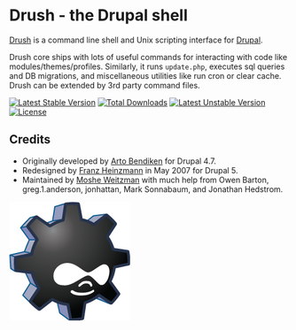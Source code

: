 # Drush - the Drupal shell

[Drush](https://github.com/drush-ops/drush) is a command line shell and Unix scripting interface for [Drupal](https://www.drupal.org).

Drush core ships with lots of useful commands for interacting with code like modules/themes/profiles. Similarly, it runs `update.php`, executes sql queries and DB migrations, and miscellaneous utilities like run cron or clear cache. Drush can be extended by 3rd party command files.

[![Latest Stable Version](https://poser.pugx.org/drush/drush/v/stable.png)](https://packagist.org/packages/drush/drush) [![Total Downloads](https://poser.pugx.org/drush/drush/downloads.png)](https://packagist.org/packages/drush/drush) [![Latest Unstable Version](https://poser.pugx.org/drush/drush/v/unstable.png)](https://packagist.org/packages/drush/drush) [![License](https://poser.pugx.org/drush/drush/license.png)](https://packagist.org/packages/drush/drush)

## Credits

* Originally developed by [Arto Bendiken](http://bendiken.net) for Drupal 4.7.
* Redesigned by [Franz Heinzmann](http://unbiskant.org) in May 2007 for Drupal 5.
* Maintained by [Moshe Weitzman](http://drupal.org/moshe) with much help from Owen Barton, greg.1.anderson, jonhattan, Mark Sonnabaum, and Jonathan Hedstrom.

![Drush Logo](drush_logo-black.png)
